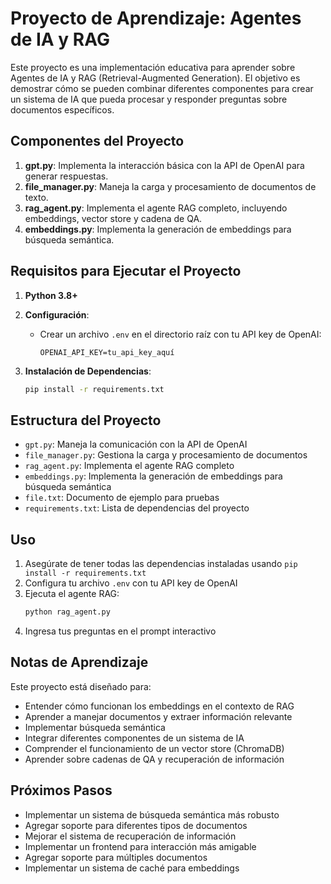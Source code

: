 # Proyecto de Aprendizaje: Agentes de IA y RAG

Este proyecto es una implementación educativa para aprender sobre Agentes de IA y RAG (Retrieval-Augmented Generation). El objetivo es demostrar cómo se pueden combinar diferentes componentes para crear un sistema de IA que pueda procesar y responder preguntas sobre documentos específicos.

## Componentes del Proyecto

1. **gpt.py**: Implementa la interacción básica con la API de OpenAI para generar respuestas.
2. **file_manager.py**: Maneja la carga y procesamiento de documentos de texto.
3. **rag_agent.py**: Implementa el agente RAG completo, incluyendo embeddings, vector store y cadena de QA.
4. **embeddings.py**: Implementa la generación de embeddings para búsqueda semántica.

## Requisitos para Ejecutar el Proyecto

1. **Python 3.8+**
2. **Configuración**:
   - Crear un archivo `.env` en el directorio raíz con tu API key de OpenAI:
     ```
     OPENAI_API_KEY=tu_api_key_aquí
     ```

3. **Instalación de Dependencias**:
   ```bash
   pip install -r requirements.txt
   ```

## Estructura del Proyecto

- `gpt.py`: Maneja la comunicación con la API de OpenAI
- `file_manager.py`: Gestiona la carga y procesamiento de documentos
- `rag_agent.py`: Implementa el agente RAG completo
- `embeddings.py`: Implementa la generación de embeddings para búsqueda semántica
- `file.txt`: Documento de ejemplo para pruebas
- `requirements.txt`: Lista de dependencias del proyecto

## Uso

1. Asegúrate de tener todas las dependencias instaladas usando `pip install -r requirements.txt`
2. Configura tu archivo `.env` con tu API key de OpenAI
3. Ejecuta el agente RAG:
   ```bash
   python rag_agent.py
   ```
4. Ingresa tus preguntas en el prompt interactivo

## Notas de Aprendizaje

Este proyecto está diseñado para:
- Entender cómo funcionan los embeddings en el contexto de RAG
- Aprender a manejar documentos y extraer información relevante
- Implementar búsqueda semántica
- Integrar diferentes componentes de un sistema de IA
- Comprender el funcionamiento de un vector store (ChromaDB)
- Aprender sobre cadenas de QA y recuperación de información

## Próximos Pasos

- Implementar un sistema de búsqueda semántica más robusto
- Agregar soporte para diferentes tipos de documentos
- Mejorar el sistema de recuperación de información
- Implementar un frontend para interacción más amigable
- Agregar soporte para múltiples documentos
- Implementar un sistema de caché para embeddings 